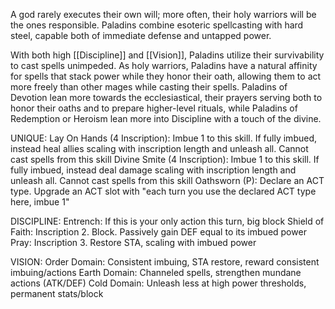 A god rarely executes their own will; more often, their holy warriors will be the ones responsible. Paladins combine esoteric spellcasting with hard steel, capable both of immediate defense and untapped power.

With both high [[Discipline]] and [[Vision]], Paladins utilize their survivability to cast spells unimpeded. As holy warriors, Paladins have a natural affinity for spells that stack power while they honor their oath, allowing them to act more freely than other mages while casting their spells. Paladins of Devotion lean more towards the ecclesiastical, their prayers serving both to honor their oaths and to prepare higher-level rituals, while Paladins of Redemption or Heroism lean more into Discipline with a touch of the divine.

UNIQUE:
Lay On Hands (4 Inscription): Imbue 1 to this skill. If fully imbued, instead heal allies scaling with inscription length and unleash all. Cannot cast spells from this skill
Divine Smite (4 Inscription): Imbue 1 to this skill. If fully imbued, instead deal damage scaling with inscription length and unleash all. Cannot cast spells from this skill
Oathsworn (P): Declare an ACT type. Upgrade an ACT slot with "each turn you use the declared ACT type here, imbue 1"

DISCIPLINE:
Entrench: If this is your only action this turn, big block
Shield of Faith: Inscription 2. Block. Passively gain DEF equal to its imbued power
Pray: Inscription 3. Restore STA, scaling with imbued power

VISION:
Order Domain: Consistent imbuing, STA restore, reward consistent imbuing/actions
Earth Domain: Channeled spells, strengthen mundane actions (ATK/DEF)
Cold Domain: Unleash less at high power thresholds, permanent stats/block